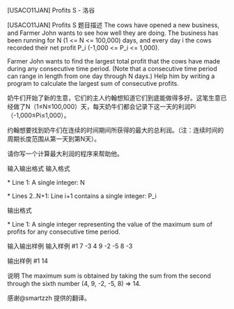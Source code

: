 



[USACO11JAN] Profits S - 洛谷














[USACO11JAN] Profits S
题目描述
The cows have opened a new business, and Farmer John wants to see how well they are doing. The business has been running for N (1 <= N <= 100,000) days, and every day i the cows recorded their net profit P\_i (-1,000 <= P\_i <= 1,000).

Farmer John wants to find the largest total profit that the cows have made during any consecutive time period. (Note that a consecutive time period can range in length from one day through N days.) Help him by writing a program to calculate the largest sum of consecutive profits.


奶牛们开始了新的生意，它们的主人约翰想知道它们到底能做得多好。这笔生意已经做了N（1≤N≤100,000）天，每天奶牛们都会记录下这一天的利润Pi（-1,000≤Pi≤1,000）。


约翰想要找到奶牛们在连续的时间期间所获得的最大的总利润。（注：连续时间的周期长度范围从第一天到第N天）。


请你写一个计算最大利润的程序来帮助他。

输入输出格式
输入格式

\* Line 1: A single integer: N

\* Lines 2..N+1: Line i+1 contains a single integer: P\_i

输出格式

\* Line 1: A single integer representing the value of the maximum sum of profits for any consecutive time period.

输入输出样例
输入样例 #1
7 
-3 
4 
9 
-2 
-5 
8 
-3 

输出样例 #1
14 

说明
The maximum sum is obtained by taking the sum from the second through the sixth number (4, 9, -2, -5, 8) => 14.

感谢@smartzzh 提供的翻译。







